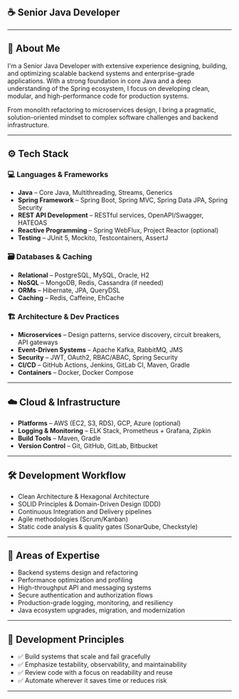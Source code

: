 ## ☕ **Senior Java Developer**

---

## 🧠 About Me

I'm a Senior Java Developer with extensive experience designing, building, and optimizing scalable backend systems and enterprise-grade applications. With a strong foundation in core Java and a deep understanding of the Spring ecosystem, I focus on developing clean, modular, and high-performance code for production systems.

From monolith refactoring to microservices design, I bring a pragmatic, solution-oriented mindset to complex software challenges and backend infrastructure.

---

## ⚙️ Tech Stack

### 💻 Languages & Frameworks
- **Java** – Core Java, Multithreading, Streams, Generics
- **Spring Framework** – Spring Boot, Spring MVC, Spring Data JPA, Spring Security
- **REST API Development** – RESTful services, OpenAPI/Swagger, HATEOAS
- **Reactive Programming** – Spring WebFlux, Project Reactor (optional)
- **Testing** – JUnit 5, Mockito, Testcontainers, AssertJ

### 🗃 Databases & Caching
- **Relational** – PostgreSQL, MySQL, Oracle, H2
- **NoSQL** – MongoDB, Redis, Cassandra (if needed)
- **ORMs** – Hibernate, JPA, QueryDSL
- **Caching** – Redis, Caffeine, EhCache

### 🏗 Architecture & Dev Practices
- **Microservices** – Design patterns, service discovery, circuit breakers, API gateways
- **Event-Driven Systems** – Apache Kafka, RabbitMQ, JMS
- **Security** – JWT, OAuth2, RBAC/ABAC, Spring Security
- **CI/CD** – GitHub Actions, Jenkins, GitLab CI, Maven, Gradle
- **Containers** – Docker, Docker Compose

---

## ☁️ Cloud & Infrastructure

- **Platforms** – AWS (EC2, S3, RDS), GCP, Azure (optional)
- **Logging & Monitoring** – ELK Stack, Prometheus + Grafana, Zipkin
- **Build Tools** – Maven, Gradle
- **Version Control** – Git, GitHub, GitLab, Bitbucket

---

## 🛠 Development Workflow

- Clean Architecture & Hexagonal Architecture  
- SOLID Principles & Domain-Driven Design (DDD)  
- Continuous Integration and Delivery pipelines  
- Agile methodologies (Scrum/Kanban)  
- Static code analysis & quality gates (SonarQube, Checkstyle)

---

## 🧭 Areas of Expertise

- Backend systems design and refactoring  
- Performance optimization and profiling  
- High-throughput API and messaging systems  
- Secure authentication and authorization flows  
- Production-grade logging, monitoring, and resiliency  
- Java ecosystem upgrades, migration, and modernization

---

## 🔁 Development Principles

- ✅ Build systems that scale and fail gracefully  
- ✅ Emphasize testability, observability, and maintainability  
- ✅ Review code with a focus on readability and reuse  
- ✅ Automate wherever it saves time or reduces risk

---